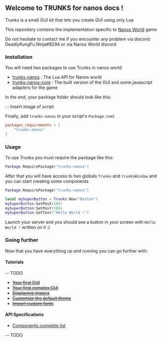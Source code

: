 ## Welcome to TRUNKS for nanos docs !

Trunks is a small GUI kit that lets you create GUI using only Lua

This repository contains the implementation specific to [Nanos World](https://nanos.world/) game

Do not hesitate to contact me if you encounter any problem via discord:
DeadlyKungFu.Ninja#8294 or via Nanos World discord

### Installation

You will need two packages to use Trunks in nanos world
- [trunks-nanos](https://github.com/DKFN/trunks-nanos) : The Lua API for Nanos world
- [trunks-nanos-core](https://github.com/DKFN/trunks-nanos-core) : The built version of the GUI and some javascript adapters for the game

In the end, your package folder should look like this:

-- Insert image of script

Finally, add  `trunks-nanos` in your script's `Package.toml`
```toml
packages_requirements = [
    "trunks-nanos"
]
```

### Usage
To use Trunks you must require the package like this:
```lua
Package.RequirePackage("trunks-nanos")
```

After that you will have access to two globals `Trunks` and `trunksWindow` and you can start creating some components
```lua
Package.RequirePackage("trunks-nanos")

local mySuperButton = Trunks:New("Button")
mySuperButton:SetPosX(500)
mySuperButton:SetPosY(500)
mySuperButton:SetText("Hello World !")
```

Launch your server and you should see a button in your screen with `Hello World !` written on it :)

### Going further 

Now that you have everything up and running you can go further with:

#### Tutorials
-- TODO

- <strike> [Your first GUI](https://dkfn.github.io/trunks-nanos/tuts/gui1) </strike>
- <strike> [Your first complex GUI](https://dkfn.github.io/trunks-nanos/tuts/gui2) </strike>
- <strike> [Displaying images](https://dkfn.github.io/trunks-nanos/tuts/images) </strike>
- <strike> [Customize the default theme](https://dkfn.github.io/trunks-nanos/tuts/customizecss) </strike>
- <strike> [Import custom fonts](https://dkfn.github.io/trunks-nanos/tuts/customizefonts) </strike>

#### API Specifications
- [Components complete list](https://dkfn.github.io/trunks-nanos/componentslist)

-- TODO
